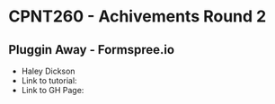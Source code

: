 # CPNT260 - Achivements Round 2
## Pluggin Away - Formspree.io
- Haley Dickson
- Link to tutorial:
- Link to GH Page:
